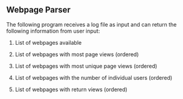 ## Webpage Parser 

The following program receives a log file as input and can return the following information from user input:

1. List of webpages available

2. List of webpages with most page views (ordered)

3. List of webpages with most unique page views (ordered)

4. List of webpages with the number of individual users (ordered)

5. List of webpages with return views (ordered)